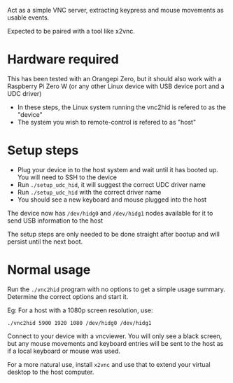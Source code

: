 Act as a simple VNC server, extracting keypress and mouse movements as usable
events.

Expected to be paired with a tool like x2vnc.

# Hardware required

This has been tested with an Orangepi Zero, but it should also work with
a Raspberry Pi Zero W (or any other Linux device with USB device port and
a UDC driver)

- In these steps, the Linux system running the vnc2hid is refered to as
  the "device"
- The system you wish to remote-control is refered to as "host"


# Setup steps

- Plug your device in to the host system and wait until it has booted up.
  You will need to SSH to the device
- Run `./setup_udc_hid`, it will suggest the correct UDC driver name
- Run `./setup_udc_hid` with the correct driver name
- You should see a new keyboard and mouse plugged into the host

The device now has `/dev/hidg0` and `/dev/hidg1` nodes available for it to
send USB information to the host

The setup steps are only needed to be done straight after bootup and will
persist until the next boot.

# Normal usage

Run the `./vnc2hid` program with no options to get a simple usage summary.
Determine the correct options and start it.

Eg: For a host with a 1080p screen resolution, use:

    ./vnc2hid 5900 1920 1080 /dev/hidg0 /dev/hidg1

Connect to your device with a vncviewer.  You will only see a black screen,
but any mouse movements and keyboard entries will be sent to the host as if
a local keyboard or mouse was used.

For a more natural use, install `x2vnc` and use that to extend your virtual
desktop to the host computer.
